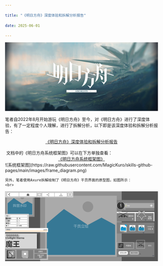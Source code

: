 ```yaml
---

title: "《明日方舟》深度体验和拆解分析报告"

date: 2025-06-01

---
```


![明日方舟](https://raw.githubusercontent.com/MagicKuro/skills-github-pages/main/images/arknights.jpg)

​	笔者自2022年8月开始游玩《明日方舟》至今，对《明日方舟》进行了深度体验，有了一定程度个人理解，进行了拆解分析，以下即是该深度体验和拆解分析报告：

<div style="text-align:center">
    <a href="https://kdocs.cn/l/cp0j62i030E9">《明日方舟》深度体验和拆解分析报告</a>
</div>
<br>
​	文档中的《明日方舟系统框架图》可以在下方单独查看：

<div style="text-align:center">
    <a href="https://kdocs.cn/l/clkKQ6SFeZud">《明日方舟系统框架图》</a>
</div>
![系统框架图](https://raw.githubusercontent.com/MagicKuro/skills-github-pages/main/images/frame_diagram.png)
<br>

    另外，笔者使用Axure拆解绘制了《明日方舟》干员界面的原型图，如图所示：
    <br>
![干员界面原型图](https://raw.githubusercontent.com/MagicKuro/skills-github-pages/main/images/Prototype.png)
